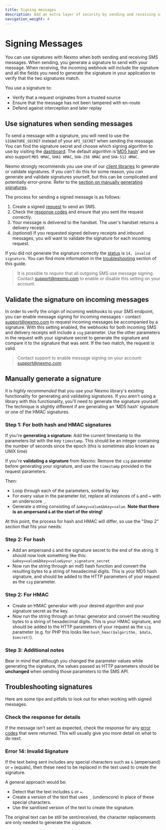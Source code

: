 ```yaml
---
title: Signing messages
description: Add an extra layer of security by sending and receiving signed requests.
navigation_weight: 4
---
```


# Signing Messages

You can use signatures with Nexmo when both sending and receiving SMS messages. When sending, you generate a signature to send with your message. When receiving, the incoming webhook will include the signature and all the fields you need to generate the signature in your application to verify that the two signatures match.

You use a signature to:

* Verify that a request originates from a trusted source
* Ensure that the message has not been tampered with en-route
* Defend against interception and later replay

## Use signatures when sending messages

To send a message with a signature, you will need to use the `SIGNATURE_SECRET` instead of your `API_SECRET` when sending the message. You can find the signature secret and choose which signing algorithm to use by visiting the [dashboard](https://dashboard.nexmo.com). The default algorithm is'[MD5 hash](https://en.wikipedia.org/wiki/MD5)' and we also support `MD5 HMAC`, `SHA1 HMAC`, `SHA-256 HMAC` and `SHA-512 HMAC`.

Nexmo strongly recommends you use one of our [client libraries](/tools) to generate or validate signatures. If you *can't* do this for some reason, you *can* generate and validate signatures yourself, but this can be complicated and potentially error-prone. Refer to the [section on manually generating signatures](#manually-generate-a-signature).

The process for sending a signed message is as follows:

1. Create a signed [request](/api/sms#send-an-sms) to send an SMS.
2. Check the [response codes](/api/sms#errors) and ensure that you sent the request correctly.
3. Your message is delivered to the handset. The user's handset returns a delivery receipt.
4. *(optional)* If you requested signed delivery receipts and inbound messages, you will want to validate the signature for each incoming request.

If you did not generate the signature correctly the [status](/messaging/sms/guides/troubleshooting-sms#sms-api-error-codes) is `14, invalid signature`. You can find more information in the [troubleshooting](#troubleshooting-signatures) section of this guide.

> It is possible to *require* that all outgoing SMS use message signing. Contact support@nexmo.com to enable or disable this setting on your account.

## Validate the signature on incoming messages

In order to verify the origin of incoming webhooks to your SMS endpoint, you can enable message signing for incoming messages - contact support@nexmo.com to request incoming messages be accompanied by a signature. With this setting enabled, the webhooks for both incoming SMS and delivery receipts will include a `sig` parameter. Use the other parameters in the request with your signature secret to generate the signature and compare it to the signature that was sent. If the two match, the request is valid.

> Contact support to enable message signing on your account: support@nexmo.com

## Manually generate a signature

It is *highly recommended* that you use your Nexmo library's existing functionality for generating and validating signatures. If you aren't using a library with this functionality, you'll need to generate the signature yourself. The technique is slightly different if are generating an 'MD5 hash' signature or one of the HMAC signatures.

### Step 1: For both hash and HMAC signatures

If you're **generating a signature:** Add the current timestamp to the parameters list with the key `timestamp`. This should be an integer containing the number of seconds since the epoch (this is sometimes also known as UNIX time)

If you're **validating a signature** from Nexmo: Remove the `sig` parameter before generating your signature, and use the `timestamp` provided in the request parameters.

Then:

* Loop through each of the parameters, sorted by key
* For every value in the parameter list, replace all instances of `&` and `=` with an underscore `_`.
* Generate a string consisting of `&akey=value&bkey=value`. **Note that there is an ampersand `&` at the start of the string!**

At this point, the process for hash and HMAC will differ, so use the "Step 2" section that fits your needs:

### Step 2: For hash

* Add an ampersand `&` and the signature secret to the end of the string. It should now look something like this: `&akey=value&bkey=value&your_signature_secret`
* Now run the string through an md5 hash function and convert the resulting bytes to a string of hexadecimal digits. This is your MD5 hash signature, and should be added to the HTTP parameters of your request as the `sig` parameter.

### Step 2: For HMAC

* Create an HMAC generator with your desired algorithm and your signature secret as the key.
* Now run the string through an hmac generator and convert the resulting bytes to a string of hexadecimal digits. This is your HMAC signature, and should be added to the HTTP parameters of your request as the `sig` parameter (e.g. for PHP this looks like `hash_hmac($algorithm, $data, $secret)`).

### Step 3: Additional notes

Bear in mind that although you changed the parameter values while generating the signature, the values passed as HTTP parameters should be __unchanged__ when sending those parameters to the SMS API.

## Troubleshooting signatures

Here are some tips and pitfalls to look out for when working with signed messages.

### Check the response for details

If the message isn't sent as expected, check the response for any [error codes](/api/sms#errors) that were returned. This will usually give you more detail on what to do next.

### Error 14: Invalid Signature

If the text being sent includes any special characters such as `&` (ampersand) or `=` (equals), then these need to be replaced in the text used to create the signature.

A general approach would be:

- Detect that the text includes `&` or `=`.
- Create a version of the text that uses `_` (underscore) in place of these special characters.
- Use the sanitised version of the text to create the signature.

The original text can be still be sent/received, the character replacements are only needed to generate the signature.
